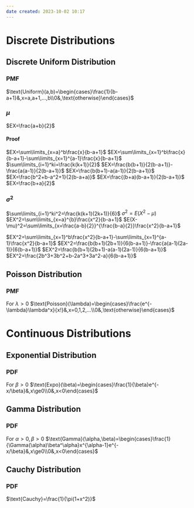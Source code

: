 ```yaml
---
date created: 2023-10-02 10:17
---
```


# Discrete Distributions

## Discrete Uniform Distribution

### PMF

$\text{Uniform}(a,b)=\begin{cases}\frac{1}{b-a+1}&,x=a,a+1,...,b\\0&,\text{otherwise}\end{cases}$

### $\mu$

$EX=\frac{a+b}{2}$

#### Proof

$EX=\sum\limits_{x=a}^b\frac{x}{b-a+1}$
$EX=\sum\limits_{x=1}^b\frac{x}{b-a+1}-\sum\limits_{x=1}^{a-1}\frac{x}{b-a+1}$
$\sum\limits_{i=1}^ki=\frac{k(k+1)}{2}$
$EX=\frac{b(b+1)}{2(b-a+1)}-\frac{a(a-1)}{2(b-a+1)}$
$EX=\frac{b(b+1)-a(a-1)}{2(b-a+1)}$
$EX=\frac{b^2+b-a^2+1}{2(b-a+a)}$
$EX=\frac{(b+a)(b-a+1)}{2(b-a+1)}$
$EX=\frac{b+a}{2}$

### $\sigma^2$

$\sum\limits_{i=1}^ki^2=\frac{k(k+1)(2k+1)}{6}$
$\sigma^2=E(X^2-\mu)$
$EX^2=\sum\limits_{x=a}^{b}\frac{x^2}{b-a+1}$
$E(X-\mu)^2=\sum\limits_{x=\frac{a-b}{2}}^{\frac{b-a}{2}}\frac{x^2}{b-a+1}$



$EX^2=\sum\limits_{x=1}^b\frac{x^2}{b-a+1}-\sum\limits_{x=1}^{a-1}\frac{x^2}{b-a+1}$
$EX^2=\frac{b(b+1)(2b+1)}{6(b-a+1)}-\frac{a(a-1)(2a-1)}{6(b-a+1)}$
$EX^2=\frac{b(b+1)(2b+1)-a(a-1)(2a-1)}{6(b-a+1)}$
$EX^2=\frac{2b^3+3b^2+b-2a^3+3a^2-a}{6(b-a+1)}$



## Poisson Distribution

### PMF

For $\lambda>0$
$\text{Poisson}(\lambda)=\begin{cases}\frac{e^{-\lambda}\lambda^x}{x!}&,x=0,1,2,...\\0&,\text{otherwise}\end{cases}$

# Continuous Distributions

## Exponential Distribution

### PDF

For $\beta>0$
$\text{Expo}(\beta)=\begin{cases}\frac{1}{\beta}e^{-x/\beta}&,x\ge0\\0&,x<0\end{cases}$


## Gamma Distribution

### PDF

For $\alpha>0,\beta>0$
$\text{Gamma}(\alpha,\beta)=\begin{cases}\frac{1}{\Gamma(\alpha)\beta^\alpha}x^{\alpha-1}e^{-x/\beta}&,x\ge0\\0&,x<0\end{cases}$

## Cauchy Distribution

### PDF

$\text{Cauchy}=\frac{1}{\pi(1+x^2)}$
